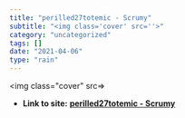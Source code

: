 ```yaml
---
title: "perilled27totemic - Scrumy"
subtitle: "<img class='cover' src=''>"
category: "uncategorized"
tags: []
date: "2021-04-06"
type: "rain"
---
```

<img class="cover" src=>


* **Link to site:** **[perilled27totemic - Scrumy](http://scrumy.com/perilled27totemic)**